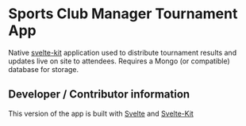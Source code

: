 # Sports Club Manager Tournament App

Native [svelte-kit][2] application used to distribute tournament results and updates live on site to attendees. Requires a Mongo (or compatible) database for storage.

## Developer / Contributor information

This version of the app is built with [Svelte][1] and [Svelte-Kit][2]

[1]: https://svelte.dev/
[2]: https://kit.svelte.dev/
